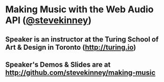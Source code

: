 # Making Music with the Web Audio API ([@stevekinney](http://twitter.com/stevekinney))



## Speaker is an instructor at the Turing School of Art & Design in Toronto (http://turing.io)



## Speaker's Demos & Slides are at http://github.com/stevekinney/making-music
